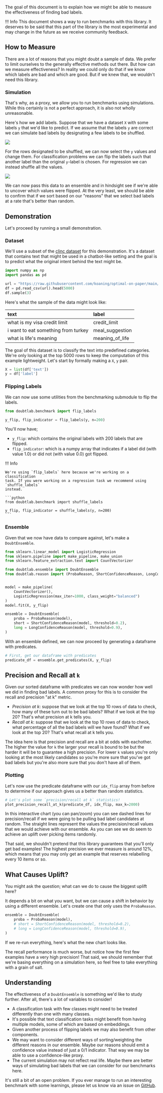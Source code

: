 The goal of this document is to explain how we might be able to measure
the effectiveness of finding bad labels.

!!! Info
    This document shows a way to run benchmarks with this library. It deserves
    to be said that this part of the library is the most experimental and may
    change in the future as we receive community feedback.

## How to Measure

There are a lot of reasons that you might doubt a sample of data. We prefer
to limit ourselves to the generally effective methods out there. But how can
we measure effectiveness? In reality we could only do that if we know which
labels are bad and which are good. But if we knew that, we wouldn't need this
library.

### Simulation

That's why, as a proxy, we allow you to run benchmarks using simulations. While
this certainly is not a perfect approach, it is also not wholly unreasonable.

Here's how we add labels. Suppose that we have a dataset `X` with some
labels `y` that we'd like to predict. If we assume that the labels `y`
are correct we can simulate bad labels by designating a few labels
to be shuffled.

![](images/benchmarks-shuffle-1.png)

For the rows designated to be shuffled, we can now select the `y` values
and change them. For classification problems we can flip the labels such
that another label than the original `y`-label is chosen. For regression
we can instead shuffle all the values.

![](images/benchmarks-shuffle-2.png)

We can now pass this data to an ensemble and in hindsight see if we're
able to uncover which values were flipped. At the very least, we should
be able to confirm that if we sort based on our "reasons" that we select
bad labels at a rate that's better than random.

## Demonstration

Let's proceed by running a small demonstration.

### Dataset

We'll use a subset of the [clinc dataset](https://github.com/clinc/oos-eval) for this demonstration.
It's a dataset that contains text that might be used in a chatbot-like setting and the goal
is to predict what the original intent behind the text might be.

```python
import numpy as np
import pandas as pd

url = "https://raw.githubusercontent.com/koaning/optimal-on-paper/main/data/outofscope-intent-classification-dataset.csv"
df = pd.read_csv(url).head(5000)
df.sample(3)
```

Here's what the sample of the data might look like:

| text                                | label           |
|:------------------------------------|:----------------|
| what is my visa credit limit        | credit_limit    |
| i want to eat something from turkey | meal_suggestion |
| what is life's meaning              | meaning_of_life |

The goal of this dataset is to classify the text into predefined
categories. We're only looking at the top 5000 rows to keep the
computation of this example lightweight. Let's start by formally
making a `X`, `y` pair.

```python
X = list(df['text'])
y = df['label']
```

### Flipping Labels

We can now use some utilities from the benchmarking submodule to
flip the labels.

```python
from doubtlab.benchmark import flip_labels

y_flip, flip_indicator = flip_labels(y, n=200)
```

You'll now have;

- `y_flip`: which contains the original labels with 200 labels that are flipped.
- `flip_indicator`: which is a numpy array that indicates if a label did (with value 1.0) or did not (with value 0.0) got flipped.

!!! Info

    We're using `flip_labels` here because we're working on a classification
    task. If you were working on a regression task we recommend using `shuffle_labels`
    instead.

    ```python
    from doubtlab.benchmark import shuffle_labels

    y_flip, flip_indicator = shuffle_labels(y, n=200)
    ```

### Ensemble

Given that we now have data to compare against, let's make a `DoubtEnsemble`.

```python
from sklearn.linear_model import LogisticRegression
from sklearn.pipeline import make_pipeline, make_union
from sklearn.feature_extraction.text import CountVectorizer

from doubtlab.ensemble import DoubtEnsemble
from doubtlab.reason import (ProbaReason, ShortConfidenceReason, LongConfidenceReason


model = make_pipeline(
    CountVectorizer(),
    LogisticRegression(max_iter=1000, class_weight="balanced")
)
model.fit(X, y_flip)

ensemble = DoubtEnsemble(
    proba = ProbaReason(model),
    short = ShortConfidenceReason(model, threshold=0.2),
    long = LongConfidenceReason(model, threshold=0.9),
)
```

With an ensemble defined, we can now proceed by generating a dataframe with predicates.

```python
# First, get our dataframe with predicates
predicate_df = ensemble.get_predicates(X, y_flip)
```

## Precision and Recall at `k`

Given our sorted dataframe with predicates we can now wonder how well we did in finding bad
labels. A common proxy for this is to consider the recall and precision "at k" metric.

- *Precision at k*: suppose that we look at the top 10 rows of data to check, how many
of these turn out to be bad labels? What if we look at the top 20? That's what precision
at k tells you.
- *Recall at k*: suppose that we look at the top 10 rows of data to check, what percentage
of all the bad labels will we have found? What if we look at the top 20? That's what recall
at k tells you.

The idea here is that precision and recall are a bit at odds with eachother. The higher the
value for `k` the larger your recall is bound to be but the harder it will be to guarantee
a high precision. For lower `k` values you're only looking at the most likely candidates so
you're more sure that you've got bad labels but you're also more sure that you don't have
all of them.

### Plotting

Let's now use the predicate dataframe with our `idx_flip` array from before to
determine if our approach gives us a better than random statistics.

```python
# Let's plot some `precision/recall at k` statistics!
plot_precision_recall_at_k(predicate_df, idx_flip, max_k=2000)
```

<script src="https://cdn.jsdelivr.net/npm/vega@5"></script>
<script src="https://cdn.jsdelivr.net/npm/vega-lite@5"></script>
<script src="https://cdn.jsdelivr.net/npm/vega-embed@6"></script>
<script src="https://cdn.jsdelivr.net/gh/koaning/justcharts/justcharts.js"></script>

<vegachart schema-url="../benchmark-1.json"></vegachart>

In this interactive chart (you can pan/zoom) you can see dashed lines for precision/recall
if we were going to be pulling bad label candidates at random. The straight lines represent
the values the precision/recall values that we would achieve with our ensemble. As you can
see we do seem to achieve an uplift over picking items randomly.

That said, we shouldn't pretend that this library guarantees that you'll only get bad examples!
The highest precision we ever measure is around 12%, which means that you may only get
an example that reserves relabelling every 10 items or so.

## What Causes Uplift?

You might ask the question; what can we do to cause the biggest uplift here?

It depends a bit on what you want, but we can cause a shift in behavior by
using a different ensemble. Let's create one that only uses the `ProbaReason`.

```python
ensemble = DoubtEnsemble(
    proba = ProbaReason(model),
    # short = ShortConfidenceReason(model, threshold=0.2),
    # long = LongConfidenceReason(model, threshold=0.9),
)
```

If we re-run everything, here's what the new chart looks like.

<vegachart schema-url="../benchmark-2.json"></vegachart>

The recall performance is much worse, but notice how the first few examples
have a very high precision! That said, we should remember that we're basing
everything on a simulation here, so feel free to take everything with a grain of salt.

## Understanding

The effectiveness of a `DoubtEnsemble` is something we'd like to study
further. After all, there's a lot of variables to consider!

- A classification task with few classes might need to be treated differently than one with many classes.
- It's possible that text classification tasks might benefit from having multiple models, some of which are based on embeddings.
- Given another process of flipping labels we may also benefit from other components.
- We may want to consider different ways of sorting/weighting the different reasons in our ensemble. Maybe our reasons should emit a confidence value instead of just a 0/1 indicator. That way we may be able to use a confidence-like proxy.
- The current simulation may not reflect real life. Maybe there are better ways of simulating bad labels that we can consider for our benchmarks here.

It's still a bit of an open problem. If you ever manage to run an
interesting benchmark with some learnings, please let us know via an issue
on [GitHub](https://github.com/koaning/doubtlab/issues/new).
